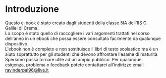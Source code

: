 # Introduzione

Questo e-book è stato creato dagli studenti della classe 5IA dell'IIS G. Galilei di Crema.  
Lo scopo è stato quello di raccogliere i vari argomenti trattati nel corso dell'anno in un ebook che possa essere consultato facilmente da qualunque dispositivo.  
L'ebook non è completo e non sostituisce il libri di testo scolastico ma è un aiuto soprattutto per gli studenti che devono affrontare l'esame di maturità.  
Speriamo possa tornare utile ad un ampio pubblico. Per qualunque esigenza, problema o feedback potete contattarci all'indirizzo email ravinderpal96@live.it

